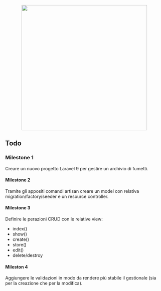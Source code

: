 <p align="center"><a href="https://laravel.com" target="_blank"><img src="https://raw.githubusercontent.com/laravel/art/master/logo-lockup/5%20SVG/2%20CMYK/1%20Full%20Color/laravel-logolockup-cmyk-red.svg" width="400"></a></p>

## Todo

### Milestone 1
Creare un nuovo progetto Laravel 9 per gestire un archivio di fumetti.

#### Milestone 2
Tramite gli appositi comandi artisan creare un model con relativa migration/factory/seeder e un resource controller.

#### Milestone 3
Definire le perazioni CRUD con le relative view:

- index()
- show()
- create()
- store()
- edit()
- delete/destroy

#### Mileston 4
Aggiungere le validazioni in modo da rendere più stabile il gestionale (sia per la creazione che per la modifica).
